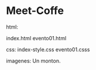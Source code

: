 # Meet-Coffe

html:

index.html
evento01.html

css:
index-style.css
evento01.csss


imagenes:
Un monton.
